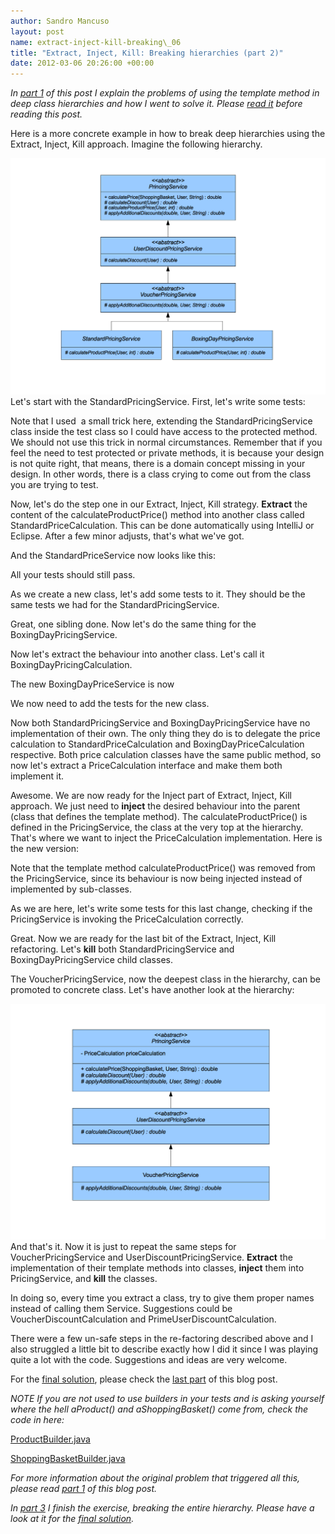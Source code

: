 ```yaml
---
author: Sandro Mancuso
layout: post
name: extract-inject-kill-breaking\_06
title: "Extract, Inject, Kill: Breaking hierarchies (part 2)"
date: 2012-03-06 20:26:00 +00:00
---
```


*In [part 1](/2012/03/06/extract-inject-kill-breaking/)
of this post I explain the problems of using the template method in deep
class hierarchies and how I went to solve it. Please [read
it](/2012/03/06/extract-inject-kill-breaking/)
before reading this post.*

Here is a more concrete example in how to break deep hierarchies using
the Extract, Inject, Kill approach. Imagine the following hierarchy.


![Hierarchies](/assets/img/custom/blog/hierarchies.png)
Let's start with the StandardPricingService. First, let's write some
tests:

Note that I used  a small trick here, extending the
StandardPricingService class inside the test class so I could have
access to the protected method. We should not use this trick in
normal circumstances. Remember that if you feel the need to test
protected or private methods, it is because your design is not quite
right, that means, there is a domain concept missing in your design. In
other words, there is a class crying to come out from the class you are
trying to test.

Now, let's do the step one in our Extract, Inject, Kill strategy.
**Extract** the content of the calculateProductPrice() method into
another class called StandardPriceCalculation. This can be done
automatically using IntelliJ or Eclipse. After a few minor adjusts,
that's what we've got.

And the StandardPriceService now looks like this:

All your tests should still pass.

As we create a new class, let's add some tests to it. They should be the
same tests we had for the StandardPricingService.

Great, one sibling done. Now let's do the same thing for the
BoxingDayPricingService.

Now let's extract the behaviour into another class. Let's call it
BoxingDayPricingCalculation.

The new BoxingDayPriceService is now

We now need to add the tests for the new class.

Now both StandardPricingService and BoxingDayPricingService have no
implementation of their own. The only thing they do is to delegate the
price calculation to StandardPriceCalculation and
BoxingDayPriceCalculation respective. Both price calculation classes
have the same public method, so now let's extract a PriceCalculation
interface and make them both implement it.

Awesome. We are now ready for the Inject part of Extract, Inject, Kill
approach. We just need to **inject** the desired behaviour into the
parent (class that defines the template method). The
calculateProductPrice() is defined in the PricingService, the class at
the very top at the hierarchy. That's where we want to inject the
PriceCalculation implementation. Here is the new version:


Note that the template method calculateProductPrice() was removed from
the PricingService, since its behaviour is now being injected instead of
implemented by sub-classes.

As we are here, let's write some tests for this last change, checking if
the PricingService is invoking the PriceCalculation correctly. 

Great. Now we are ready for the last bit of the Extract, Inject, Kill
refactoring. Let's **kill** both StandardPricingService and
BoxingDayPricingService child classes. 

The VoucherPricingService, now the deepest class in the hierarchy, can
be promoted to concrete class. Let's have another look at the hierarchy:

![Hierarchies](/assets/img/custom/blog/hierarchies_2.png)
And that's it. Now it is just to repeat the same steps for
VoucherPricingService and UserDiscountPricingService. **Extract** the
implementation of their template methods into classes, **inject** them
into PricingService, and **kill** the classes.

In doing so, every time you extract a class, try to give them proper
names instead of calling them Service. Suggestions could be
VoucherDiscountCalculation and PrimeUserDiscountCalculation.

There were a few un-safe steps in the re-factoring described above and I
also struggled a little bit to describe exactly how I did it since I was
playing quite a lot with the code. Suggestions and ideas are very
welcome.

For the [final solution](/2012/03/26/extract-inject-kill-breaking_26/),
please check the [last part](/2012/03/26/extract-inject-kill-breaking_26/)
of this blog post.

*NOTE*
*If you are not used to use builders in your tests and is asking
yourself where the hell aProduct() and aShoppingBasket() come from,
check the code in here:*

[ProductBuilder.java](https://gist.github.com/1988792)

[ShoppingBasketBuilder.java](https://gist.github.com/1988805)

*For more information about the original problem that triggered all
this, please read [part 1](/2012/03/06/extract-inject-kill-breaking/)
of this blog post.*

*In [part 3](/2012/03/26/extract-inject-kill-breaking_26/)
I finish the exercise, breaking the entire hierarchy. Please have a look
at it for the [final solution](/2012/03/26/extract-inject-kill-breaking_26/).*
